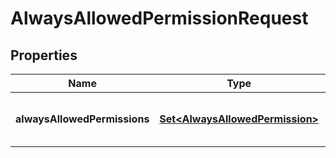 

# AlwaysAllowedPermissionRequest


## Properties

| Name | Type | Description | Notes |
|------------ | ------------- | ------------- | -------------|
|**alwaysAllowedPermissions** | [**Set&lt;AlwaysAllowedPermission&gt;**](AlwaysAllowedPermission.md) | An array of always allowed permissions |  |



